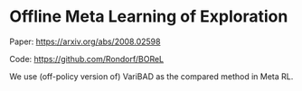 # Offline Meta Learning of Exploration
Paper: https://arxiv.org/abs/2008.02598

Code: https://github.com/Rondorf/BOReL

We use (off-policy version of) VariBAD as the compared method in Meta RL.
